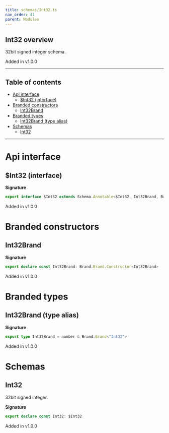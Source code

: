 ```yaml
---
title: schemas/Int32.ts
nav_order: 41
parent: Modules
---
```


## Int32 overview

32bit signed integer schema.

Added in v1.0.0

---

<h2 class="text-delta">Table of contents</h2>

- [Api interface](#api-interface)
  - [$Int32 (interface)](#int32-interface)
- [Branded constructors](#branded-constructors)
  - [Int32Brand](#int32brand)
- [Branded types](#branded-types)
  - [Int32Brand (type alias)](#int32brand-type-alias)
- [Schemas](#schemas)
  - [Int32](#int32)

---

# Api interface

## $Int32 (interface)

**Signature**

```ts
export interface $Int32 extends Schema.Annotable<$Int32, Int32Brand, Brand.Brand.Unbranded<Int32Brand>, never> {}
```

Added in v1.0.0

# Branded constructors

## Int32Brand

**Signature**

```ts
export declare const Int32Brand: Brand.Brand.Constructor<Int32Brand>
```

Added in v1.0.0

# Branded types

## Int32Brand (type alias)

**Signature**

```ts
export type Int32Brand = number & Brand.Brand<"Int32">
```

Added in v1.0.0

# Schemas

## Int32

32bit signed integer.

**Signature**

```ts
export declare const Int32: $Int32
```

Added in v1.0.0

